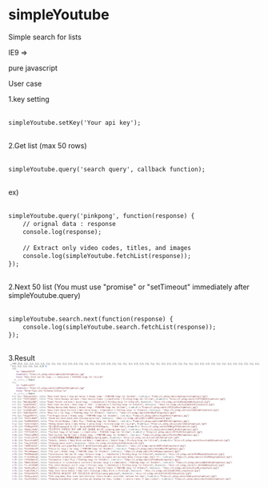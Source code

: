 # simpleYoutube
Simple search for lists

IE9 => 

pure javascript

User case

1.key setting
<pre>
<code>
simpleYoutube.setKey('Your api key');
</code>
</pre>


2.Get list (max 50 rows)
<pre>
<code>
simpleYoutube.query('search query', callback function);
</code>
</pre>

ex)
<pre>
<code>
simpleYoutube.query('pinkpong', function(response) {
    // orignal data : response
    console.log(response);
    
    // Extract only video codes, titles, and images
    console.log(simpleYoutube.fetchList(response));
});
</code>
</pre>


2.Next 50 list (You must use "promise" or "setTimeout" immediately after simpleYoutube.query)
<pre>
<code>
simpleYoutube.search.next(function(response) {
    console.log(simpleYoutube.search.fetchList(response));
});
</code>
</pre>

3.Result
![Alt text](https://raw.githubusercontent.com/jungyoung/simpleYoutube/master/search%20example.JPG)
